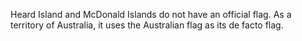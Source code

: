Heard Island and McDonald Islands do not have an official flag. As a territory of Australia, it uses the Australian flag as its de facto flag.